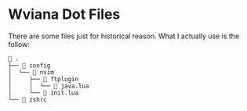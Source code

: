 # Wviana Dot Files

There are some files just for historical reason.
What I actually use is the follow:
```
 .
├──  config
│  └──  nvim
│     ├──  ftplugin
│     │  └──  java.lua
│     └──  init.lua
└──  zshrc
```
